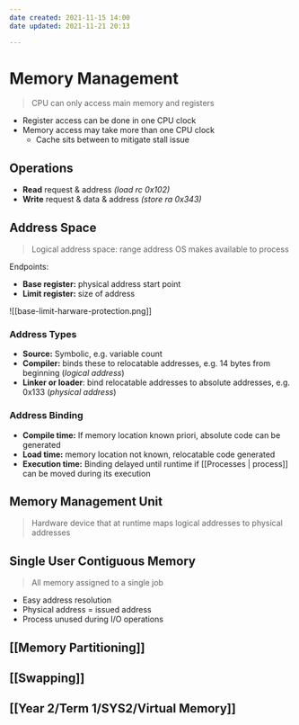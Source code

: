 ```yaml
---
date created: 2021-11-15 14:00
date updated: 2021-11-21 20:13

---
```


# Memory Management

> CPU can only access main memory and registers

- Register access can be done in one CPU clock
- Memory access may take more than one CPU clock
  - Cache sits between to mitigate stall issue

## Operations

- **Read** request & address _(load rc 0x102)_
- **Write** request & data & address _(store ra 0x343)_

## Address Space

> Logical address space: range address OS makes available to process

Endpoints:

- **Base register:** physical address start point
- **Limit register:** size of address

![[base-limit-harware-protection.png]]

### Address Types

- **Source:** Symbolic, e.g. variable count
- **Compiler:** binds these to relocatable addresses, e.g. 14 bytes from beginning (_logical address_)
- **Linker or loader**: bind relocatable addresses to absolute addresses, e.g. 0x133 (_physical address_)

### Address Binding

- **Compile time:** If memory location known priori, absolute code can be generated
- **Load time:** memory location not known, relocatable code generated
- **Execution time:** Binding delayed until runtime if [[Processes | process]] can be moved during its execution

## Memory Management Unit

> Hardware device that at runtime maps logical addresses to physical addresses

## Single User Contiguous Memory

> All memory assigned to a single job

- Easy address resolution
- Physical address = issued address
- Process unused during I/O operations

## [[Memory Partitioning]]

## [[Swapping]]

## [[Year 2/Term 1/SYS2/Virtual Memory]]